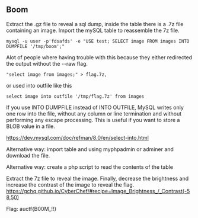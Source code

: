 Boom
--

Extract the .gz file to reveal a sql dump, inside the table there is a .7z file containing an image. Import the mySQL table to reassemble the 7z file.

```mysql -u user -p'fdsafds' -e "USE test; SELECT image FROM images INTO DUMPFILE '/tmp/boom';"```

Alot of people where having trouble with this because they either redirected the output without the --raw flag. 

```"select image from images;" > flag.7z,```



or used into outfile like this

```select image into outfile '/tmp/flag.7z' from images```

If you use INTO DUMPFILE instead of INTO OUTFILE, MySQL writes only one row into the file, without any column or line termination and without performing any escape processing. This is useful if you want to store a BLOB value in a file.

https://dev.mysql.com/doc/refman/8.0/en/select-into.html

Alternative way: import table and using myphpadmin or adminer and download the file. 

Alternative way: create a php script to read the contents of the table

Extract the 7z file to reveal the image. Finally, decrease the brightness and increase the contrast of the image to reveal the flag.
https://gchq.github.io/CyberChef/#recipe=Image_Brightness_/_Contrast(-58,50)

Flag: auctf{B00M_!!}
